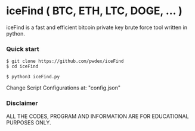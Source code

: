 # iceFind ( BTC, ETH, LTC, DOGE, ... )

iceFind is a fast and efficient bitcoin private key brute force tool written in python.

### Quick start

    $ git clone https://github.com/pwdex/iceFind
    $ cd iceFind
    
    $ python3 iceFind.py

Change Script Configurations at: "config.json"

### Disclaimer

ALL THE CODES, PROGRAM AND INFORMATION ARE FOR EDUCATIONAL PURPOSES ONLY.
